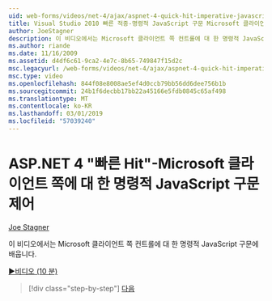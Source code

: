 ```yaml
---
uid: web-forms/videos/net-4/ajax/aspnet-4-quick-hit-imperative-javascript-syntax-for-microsoft-client-side-controls
title: Visual Studio 2010 빠른 적중-명령적 JavaScript 구문 Microsoft 클라이언트 쪽에 대 한 제어 | Microsoft Docs
author: JoeStagner
description: 이 비디오에서는 Microsoft 클라이언트 쪽 컨트롤에 대 한 명령적 JavaScript 구문에 배웁니다.
ms.author: riande
ms.date: 11/16/2009
ms.assetid: d4df6c61-9ca2-4e7c-8b65-749847f15d2c
msc.legacyurl: /web-forms/videos/net-4/ajax/aspnet-4-quick-hit-imperative-javascript-syntax-for-microsoft-client-side-controls
msc.type: video
ms.openlocfilehash: 844f08e8008ae5ef4d0ccb79bb56dd6dee756b1b
ms.sourcegitcommit: 24b1f6decbb17bb22a45166e5fdb0845c65af498
ms.translationtype: MT
ms.contentlocale: ko-KR
ms.lasthandoff: 03/01/2019
ms.locfileid: "57039240"
---
```

<a name="aspnet-4-quick-hit---imperative-javascript-syntax-for-microsoft-client-side-controls"></a>ASP.NET 4 "빠른 Hit"-Microsoft 클라이언트 쪽에 대 한 명령적 JavaScript 구문 제어
====================
[Joe Stagner](https://github.com/JoeStagner)

이 비디오에서는 Microsoft 클라이언트 쪽 컨트롤에 대 한 명령적 JavaScript 구문에 배웁니다. 

[&#9654;비디오 (10 분)](https://channel9.msdn.com/Blogs/ASP-NET-Site-Videos/aspnet-4-quick-hit-imperative-javascript-syntax-for-microsoft-client-side-controls)

> [!div class="step-by-step"]
> [다음](aspnet-4-quick-hit-the-scriptloader.md)
